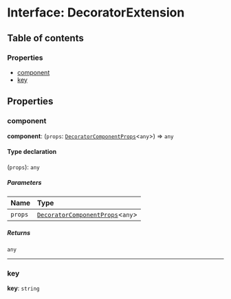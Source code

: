 # Interface: DecoratorExtension

## Table of contents

### Properties

* [component](/auto-docs/form-core/interfaces/DecoratorExtension.md#component)
* [key](/auto-docs/form-core/interfaces/DecoratorExtension.md#key)

## Properties

### component

**component**: (`props`: [`DecoratorComponentProps`](/auto-docs/form-core/interfaces/DecoratorComponentProps.md)<`any`>) => `any`

#### Type declaration

(`props`): `any`

##### Parameters

| Name | Type |
| :------ | :------ |
| `props` | [`DecoratorComponentProps`](/auto-docs/form-core/interfaces/DecoratorComponentProps.md)<`any`> |

##### Returns

`any`

***

### key

**key**: `string`
